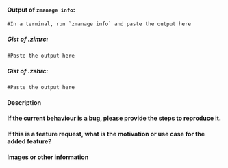 <!-- 
Note:

Please check the existing issues to make sure you're not duplicating a report.

For bug reports, please provide the following information:

In a terminal, run `zmanage info` and paste the output below: -->

#### Output of `zmanage info`:
  ```
  #In a terminal, run `zmanage info` and paste the output here
  ```

##### Gist of .zimrc:
  ```
  #Paste the output here
  ```
##### Gist of .zshrc:
  ```
  #Paste the output here
  ```

#### Description

#### If the current behaviour is a bug, please provide the steps to reproduce it.
<!-- A great way to do this is to provide screenshots and commands. -->

#### If this is a feature request, what is the motivation or use case for the added feature?

#### Images or other information
